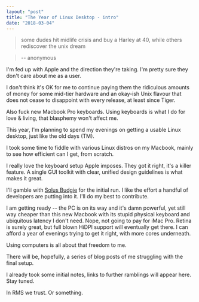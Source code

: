```yaml
---
layout: "post"
title: "The Year of Linux Desktop - intro"
date: "2018-03-04"
---
```


> some dudes hit midlife crisis and buy a Harley at 40, while others rediscover the unix dream

> -- anonymous

I'm fed up with Apple and the direction they're taking.
I'm pretty sure they don't care about me as a user.

I don't think it's OK for
me to continue paying them the ridiculous amounts of money for some
mid-tier hardware and an okay-ish Unix flavour that does not cease to disappoint
with every release, at least since Tiger.

Also fuck new Macbook Pro keyboards. Using keyboards is what I do for love & living, 
that blasphemy won't affect me.

This year, I'm planning to spend my evenings on getting a usable Linux desktop,
just like the old days (TM).

I took some time to fiddle with various Linux distros on my Macbook,
mainly to see how efficient can I get, from scratch. 

I really love the keyboard setup Apple imposes. 
They got it right, it's a killer feature. A single GUI toolkit with clear,
unified design guidelines is what makes it great.

I'll gamble with [Solus Budgie](https://solus-project.com/) for the initial run. 
I like the effort a handful of developers are putting into it. 
I'll do my best to contribute.

I am getting ready -- the PC is on its way and it's damn powerful, yet
still way cheaper than this new Macbook with its stupid physical keyboard and ubiquitous 
latency I don't need. Nope, not going to pay for iMac Pro. Retina is surely great,
but full blown HiDPI support will eventually get there. I can afford a year of
evenings trying to get it right, with more cores underneath.

Using computers is all about that freedom to me.

There will be, hopefully, a series of blog posts of me struggling with the
final setup.

I already took some initial notes, links to further ramblings will appear here.
Stay tuned.

In RMS we trust. Or something.
